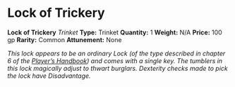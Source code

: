 # Lock of Trickery

**Lock of Trickery**
_Trinket_
**Type:** Trinket
**Quantity:** 1
**Weight:** N/A
**Price:** 100 gp
**Rarity:** Common
**Attunement:** None

*This lock appears to be an ordinary Lock (of the type described in chapter 6 of the <a href="https://draft.dndbeyond.com/homebrew/creations/magic-items/27068-lock-of-trickery/dndbeyond.com/sources/dnd/phb-2024">*Player’s Handbook*</a>) and comes with a single key. The tumblers in this lock magically adjust to thwart burglars. Dexterity checks made to pick the lock have Disadvantage.*